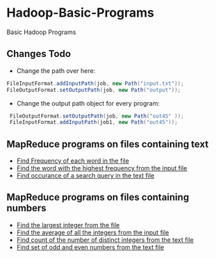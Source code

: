 # Hadoop-Basic-Programs
Basic Hadoop Programs

## Changes Todo
- Change the path over here:
```java
FileInputFormat.addInputPath(job, new Path("input.txt"));
FileOutputFormat.setOutputPath(job, new Path("output"));
````
- Change the output path object for every program:
```java
 FileOutputFormat.setOutputPath(job, new Path("out45" ));
 FileInputFormat.addInputPath(job1, new Path("out45"));
```
## MapReduce programs on files containing text 

- [Find Frequency of each word in the file](/NStacks.java)
- [Find the word with the highest frequency from the input file](/WordHighFreq.java)
- [Find occurance of a search query in the text file](/WordSearch.java)

## MapReduce programs on files containing numbers

- [Find the largest integer from the file](/LargestNum.java)
- [Find the average of all the integers from the input file](/AverageNum.java)
- [Find count of the number of distinct integers from the text file](/Unique.java)
- [Find set of odd and even numbers from the text file](/OddEven.java)
